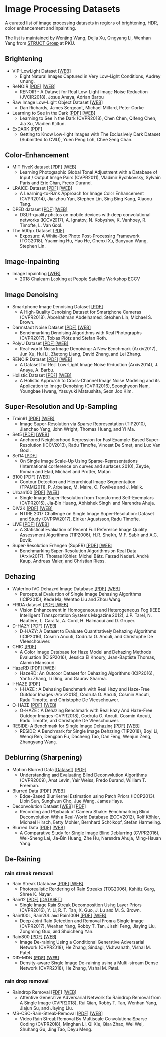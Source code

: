 # Image Processing Datasets

A curated list of image processing datasets in regions of brightening, HDR, color enhancement and inpainting.

The list is maintained by Wenjing Wang, Dejia Xu, Qingyang Li, Wenhan Yang from [STRUCT Group](http://www.icst.pku.edu.cn/struct/struct.html) at PKU.

## Brightening
 * VIP-LowLight Dataset [[WEB]](https://uwaterloo.ca/vision-image-processing-lab/research-demos/vip-lowlight-dataset)
   * Eight Natural Images Captured in Very Low-Light Conditions, Audrey Chung.
 * ReNOIR [[PDF]](https://arxiv.org/abs/1409.8230) [[WEB]](http://ani.stat.fsu.edu/~abarbu/Renoir.html)
   * RENOIR - A Dataset for Real Low-Light Image Noise Reduction (JVCIR2018), Josue Anaya, Adrian Barbu
 * Raw Image Low-Light Object Dataset [[WEB]](https://wiki.qut.edu.au/display/cyphy/Datasets)
   * Dan Richards, James Sergeant, Michael Milford, Peter Corke
 * Learning to See in the Dark [[PDF]](http://openaccess.thecvf.com/content_cvpr_2018/papers/Chen_Learning_to_See_CVPR_2018_paper.pdf) [[WEB]](http://vladlen.info/publications/learning-see-dark/)
   * Learning to See in the Dark (CVPR2018), Chen Chen, Qifeng Chen, Jia Xu, Vladlen Koltun.
 * ExDARK [[PDF]](https://arxiv.org/abs/1805.11227)
   * Getting to Know Low-light Images with The Exclusively Dark Dataset (Submitted to CVIU), Yuen Peng Loh, Chee Seng Chan.
   
## Color-Enhancement
 * MIT FiveK dataset [[PDF]](https://people.csail.mit.edu/sparis/publi/2011/cvpr_auto/Bychkovsky_11_Learning_Photo_Adjustment.pdf) [[WEB]](https://data.csail.mit.edu/graphics/fivek/)
   * Learning Photographic Global Tonal Adjustment with a Database of Input / Output Image Pairs (CVPR2011), Vladimir Bychkovsky, Sylvain Paris and Eric Chan, Fredo Durand.
 * LRAICE-Dataset [[PDF]](https://www.cv-foundation.org/openaccess/content_cvpr_2014/papers/Yan_A_Learning-to-Rank_Approach_2014_CVPR_paper.pdf) [[WEB]]() 
   * A Learning-to-Rank Approach for Image Color Enhancement (CVPR2014), Jianzhou Yan, Stephen Lin, Sing Bing Kang, Xiaoou Tang.
 * DPED dataset [[PDF]](https://arxiv.org/abs/1704.02470) [[WEB]](http://people.ee.ethz.ch/~ihnatova/)
   * DSLR-quality photos on mobile devices with deep convolutional networks (ICCV2017), A. Ignatov, N. Kobyshev, K. Vanhoey, R. Timofte, L. Van Gool.
 * The 500px Dataset [[PDF]](https://www.microsoft.com/en-us/research/uploads/prod/2018/01/Exposure.pdf) 
   * Exposure: A White-Box Photo Post-Processing Framework (TOG2018), Yuanming Hu, Hao He, Chenxi Xu, Baoyuan Wang, Stephen Lin.
   
## Image-Inpainting
 * Image Inpainting [[WEB]](http://chalearnlap.cvc.uab.es/dataset/30/description/)
   * 2018 Chalearn Looking at People Satellite Workshop ECCV

## Image Denoising
 * Smartphone Image Denoising Dataset [[PDF]](http://openaccess.thecvf.com/content_cvpr_2018/papers/Abdelhamed_A_High-Quality_Denoising_CVPR_2018_paper.pdf)
   * A High-Quality Denoising Dataset for Smartphone Cameras (CVPR2018), Abdelrahman Abdelhamed, Stephen Lin, Michael S. Brown.
 * Darmstadt Noise Dataset [[PDF]](https://download.visinf.tu-darmstadt.de/papers/2017-cvpr-ploetz-benchmarking_denoising_algorithms-preprint.pdf) [[WEB]](https://noise.visinf.tu-darmstadt.de/)
   * Benchmarking Denoising Algorithms with Real Photographs (CVPR2017), Tobias Plötz and Stefan Roth.
 * PolyU Dataset [[PDF]](https://arxiv.org/pdf/1804.02603.pdf) [[WEB]](https://github.com/csjunxu/PolyU-Real-World-Noisy-Images-Dataset)
   * Real-world Noisy Image Denoising: A New Benchmark (Arxiv2017), Jun Xu, Hui Li, Zhetong Liang, David Zhang, and Lei Zhang.
 * RENOIR Dataset [[PDF]](https://arxiv.org/pdf/1409.8230.pdf) [[WEB]](http://ani.stat.fsu.edu/~abarbu/Renoir.html)
   * A Dataset for Real Low-Light Image Noise Reduction (Arxiv2014), J. Anaya, A. Barbu. 
 * Holistic Dataset [[PDF]](http://snam.ml/assets/ccnoise_cvpr16/ccnoise_cvpr16.pdf) [[WEB]](http://snam.ml/research/ccnoise)
   * A Holistic Approach to Cross-Channel Image Noise Modeling and its Application to Image Denoising (CVPR2016), Seonghyeon Nam, Youngbae Hwang, Yasuyuki Matsushita, Seon Joo Kim.
   
## Super-Resolution and Up-Sampling
 * Train91 [[PDF]](http://www.columbia.edu/~jw2966/papers/YWHM10-TIP.pdf) [[WEB]](http://www.ifp.illinois.edu/~jyang29/ScSR.htm)
   * Image Super-Resolution via Sparse Representation (TIP2010), Jianchao Yang, John Wright, Thomas Huang, and Yi Ma.
 * Set5 [[PDF]](http://www.vision.ee.ethz.ch/~timofter/publications/Timofte-ICCV-2013.pdf) [[WEB]](http://www.vision.ee.ethz.ch/~timofter/ICCV2013_ID1774_SUPPLEMENTARY/index.html)
   * Anchored Neighborhood Regression for Fast Example-Based Super-Resolution (ICCV2013), Radu Timofte, Vincent De Smet, and Luc Van Gool.
 * Set14 [[PDF]](http://www.cs.technion.ac.il/~elad/publications/conferences/2010/ImageScaleUp_LNCS.pdf)
   * On Single Image Scale-Up Using Sparse-Representations (International conference on curves and surfaces 2010), Zeyde, Roman and Elad, Michael and Protter, Matan.
 * B100 [[PDF]](https://www2.eecs.berkeley.edu/Research/Projects/CS/vision/grouping/papers/amfm_pami2010.pdf) [[WEB]](https://www2.eecs.berkeley.edu/Research/Projects/CS/vision/grouping/resources.html)
   * Contour Detection and Hierarchical Image Segmentation (TPAMI2011), P. Arbelaez, M. Maire, C. Fowlkes and J. Malik.
 * Urban100 [[PDF]](https://uofi.box.com/shared/static/8llt4ijgc39n3t7ftllx7fpaaqi3yau0.pdf) [[WEB]](https://sites.google.com/site/jbhuang0604/publications/struct_sr)
   * Single Image Super-Resolution from Transformed Self-Exemplars (CVPR2015), Jia-Bin Huang, Abhishek Singh, and Narendra Ahuja.
 * DIV2K [[PDF]](https://ieeexplore.ieee.org/stamp/stamp.jsp?tp=&arnumber=8014884) [[WEB]](https://data.vision.ee.ethz.ch/cvl/DIV2K/)
   * NTIRE 2017 Challenge on Single Image Super-Resolution: Dataset and Study (CVPRW2017), Eirikur Agustsson, Radu Timofte.
 * LIVE [[PDF]](https://ieeexplore.ieee.org/document/1709988) [[WEB]](http://live.ece.utexas.edu/research/quality/subjective.htm)
   * A Statistical Evaluation of Recent Full Reference Image Quality Assessment Algorithms (TIP2006), H.R. Sheikh, M.F. Sabir and A.C. Bovik.
 * Super-Resolution Erlangen (SupER) [[PDF]](https://arxiv.org/pdf/1709.04881.pdf) [[WEB]](https://superresolution.tf.fau.de/)
   * Benchmarking Super-Resolution Algorithms on Real Data (Arxiv2017), Thomas Köhler, Michel Bätz, Farzad Naderi, André Kaup, Andreas Maier, and Christian Riess.     


## Dehazing
 * Waterloo IVC Dehazed Image Database [[PDF]](http://ieeexplore.ieee.org/document/7351475/) [[WEB]](http://ivc.uwaterloo.ca/database/Dehaze/Dehaze-Database.php)
   * Perceptual Evaluation of Single Image Dehazing Algorithms (ICIP2015), Kede Ma, Wentao Liu and Zhou Wang.
 * FRIDA dataset [[PDF]](http://perso.lcpc.fr/tarel.jean-philippe/publis/jpt-itsm12.pdf) [[WEB]](http://perso.lcpc.fr/tarel.jean-philippe/bdd/frida.html)
   * Vision Enhancement in Homogeneous and Heterogeneous Fog (IEEE Intelligent Transportation Systems Magazine 2012), J.P. Tarel, N. Hautière, L. Caraffa, A. Cord, H. Halmaoui and D. Gruyer.
 * D-HAZY [[PDF]](http://www.meo.etc.upt.ro/AncutiProjectPages/D_Hazzy_ICIP2016/D_HAZY_ICIP2016.pdf) [[WEB]](http://www.meo.etc.upt.ro/AncutiProjectPages/D_Hazzy_ICIP2016/)
   * D-HAZY: A Dataset to Evaluate Quantitatively Dehazing Algorithms (ICIP2016), Cosmin Ancuti, Codruta O. Ancuti, and Christophe De Vleeschouwer.
 * CHIC [[PDF]](https://link.springer.com/chapter/10.1007/978-3-319-33618-3_12)
   * A Color Image Database for Haze Model and Dehazing Methods Evaluation (ICISP2016), Jessica El Khoury, Jean-Baptiste Thomas, Alamin Mansouri.
 * HazeRD [[PDF]](https://ieee-dataport.org/documents/hazerd-outdoor-dataset-dehazing-algorithms) [[WEB]](https://labsites.rochester.edu/gsharma/research/computer-vision/hazerd/)
   * HazeRD: An Outdoor Dataset for Dehazing Algorithms (ICIP2016), Yanfu Zhang, Li Ding, and Gaurav Sharma.
 * I-HAZE [[PDF]](https://arxiv.org/abs/1804.05091)
   * I-HAZE : A Dehazing Benchmark with Real Hazy and Haze-Free Outdoor Images (Arxiv2018), Codruta O. Ancuti, Cosmin Ancuti, Radu Timofte, and Christophe De Vleeschouwer.
 * O-HAZE [[PDF]](http://openaccess.thecvf.com/content_cvpr_2018_workshops/papers/w13/Ancuti_O-HAZE_A_Dehazing_CVPR_2018_paper.pdf) [[WEB]](http://www.vision.ee.ethz.ch/ntire18/o-haze/)
   * O-HAZE : A Dehazing Benchmark with Real Hazy And Haze-Free Outdoor Images (CVPR2018), Codruta O. Ancuti, Cosmin Ancuti, Radu Timofte, and Christophe De Vleeschouwer.
 * RESIDE: A Benchmark for Single Image Dehazing [[PDF]](https://arxiv.org/pdf/1712.04143.pdf) [[WEB]](https://sites.google.com/view/reside-dehaze-datasets)
   * RESIDE: A Benchmark for Single Image Dehazing (TIP2018), Boyi Li, Wenqi Ren, Dengpan Fu, Dacheng Tao, Dan Feng, Wenjun Zeng, Zhangyang Wang.

## Deblurring (Sharpening)
 * Motion Blurred Data [[Dataset]](http://webee.technion.ac.il/people/anat.levin/papers/LevinEtalCVPR09Data.rar) [[PDF]](https://ieeexplore.ieee.org/document/5206815)
   * Understanding and Evaluating Blind Deconvolution Algorithms (CVPR2009), Anat Levin, Yair Weiss, Fredo Durand, William T. Freeman.
 * Blurred Data [[PDF]](https://ieeexplore.ieee.org/document/6528301/) [[WEB]](http://cs.brown.edu/~lbsun/deblur2013/deblur2013iccp.html)
   * Edge-Based Blur Kernel Estimation using Patch Priors (ICCP2013), Libin Sun, Sunghyun Cho, Jue Wang, James Hays.
 * Deconvolution Dataset [[WEB]](http://webdav.is.mpg.de/pixel/benchmark4camerashake/) [[PDF]](http://citeseerx.ist.psu.edu/viewdoc/download?doi=10.1.1.379.1398&rep=rep1&type=pdf)
   * Recording and Playback of Camera Shake: Benchmarking Blind Deconvolution With a Real-World Database (ECCV2012), Rolf Köhler, Michael Hirsch, Betty Mohler, Bernhard Schölkopf, Stefan Harmeling.
 * Blurred Data [[PDF]](http://vllab.ucmerced.edu/wlai24/cvpr16_deblur_study/paper/cvpr16_deblur_study.pdf) [[WEB]](http://vllab.ucmerced.edu/wlai24/cvpr16_deblur_study/)
   * A Comparative Study for Single Image Blind Deblurring (CVPR2016), Wei-Sheng Lai, Jia-Bin Huang, Zhe Hu, Narendra Ahuja, Ming-Hsuan Yang.
   
## De-Raining

### rain streak removal
 * Rain Streak Database [[PDF]](http://www1.cs.columbia.edu/CAVE/publications/pdfs/Garg_TOG06.pdf) [[WEB]](http://www1.cs.columbia.edu/CAVE/projects/rain_ren/rain_ren.php)
   * Photorealistic Rendering of Rain Streaks (TOG2006), Kshitiz Garg, Shree K. Nayar.
 * Rain12 [[PDF]](https://ieeexplore.ieee.org/abstract/document/7934436/) [[DATASET]](http://yu-li.github.io/paper/li_cvpr16_rain.zip)
   * Single Image Rain Streak Decomposition Using Layer Priors (CVPR2016), Y. Li, R. T. Tan, X. Guo, J. Lu and M. S. Brown.
 * Rain100L, Rain20L and Rain100H [[PDF]](http://openaccess.thecvf.com/content_cvpr_2017/papers/Yang_Deep_Joint_Rain_CVPR_2017_paper.pdf) [[WEB]](http://www.icst.pku.edu.cn/struct/Projects/joint_rain_removal.html)
   * Deep Joint Rain Detection and Removal From a Single Image (CVPR2017), Wenhan Yang, Robby T. Tan, Jiashi Feng, Jiaying Liu, Zongming Guo, and Shuicheng Yan.
 * Rain800 [[PDF]](https://arxiv.org/pdf/1701.05957v2.pdf) [[WEB]](https://github.com/hezhangsprinter/ID-CGAN)
   * Image De-raining Using a Conditional Generative Adversarial Network (CVPR2018), He Zhang, Sindagi, Vishwanath, Vishal M. Patel.
 * DID-MDN [[PDF]](http://openaccess.thecvf.com/content_cvpr_2018/papers/Zhang_Density-Aware_Single_Image_CVPR_2018_paper.pdf) [[WEB]](https://github.com/hezhangsprinter/DID-MDN)
   * Density-aware Single Image De-raining using a Multi-stream Dense Network (CVPR2018), He Zhang, Vishal M. Patel.

### rain drop removal

* Raindrop Removal [[PDF]](http://openaccess.thecvf.com/content_cvpr_2018/papers/Qian_Attentive_Generative_Adversarial_CVPR_2018_paper.pdf) [[WEB]](https://rui1996.github.io/raindrop/raindrop_removal.html)
   * Attentive Generative Adversarial Network for Raindrop Removal from A Single Image (CVPR2018), Rui Qian, Robby T. Tan, Wenhan Yang, Jiajun Su, and Jiaying Liu.
* MS-CSC-Rain-Streak-Removal [[PDF]](http://openaccess.thecvf.com/content_cvpr_2018/papers/Li_Video_Rain_Streak_CVPR_2018_paper.pdf) [[WEB]](https://github.com/MinghanLi/MS-CSC-Rain-Streak-Removal)
   * Video Rain Streak Removal By Multiscale ConvolutionalSparse Coding (CVPR2018), Minghan Li, Qi Xie, Qian Zhao, Wei Wei, Shuhang Gu, Jing Tao, Deyu Meng.
